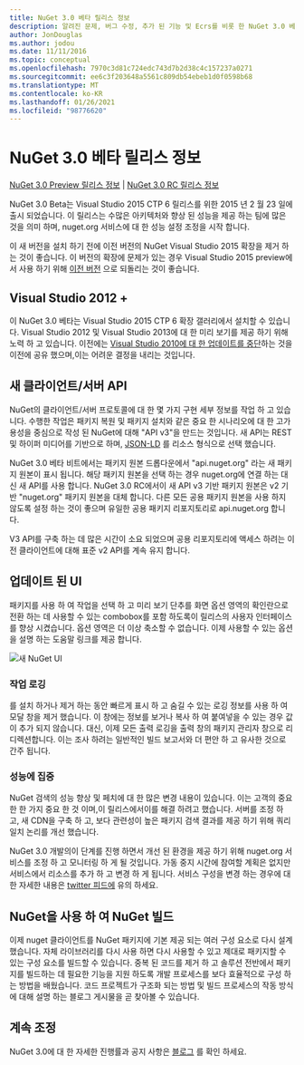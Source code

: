 ```yaml
---
title: NuGet 3.0 베타 릴리스 정보
description: 알려진 문제, 버그 수정, 추가 된 기능 및 Ecrs를 비롯 한 NuGet 3.0 베타에 대 한 릴리스 정보입니다.
author: JonDouglas
ms.author: jodou
ms.date: 11/11/2016
ms.topic: conceptual
ms.openlocfilehash: 7970c3d81c724edc743d7b2d38c4c157237a0271
ms.sourcegitcommit: ee6c3f203648a5561c809db54ebeb1d0f0598b68
ms.translationtype: MT
ms.contentlocale: ko-KR
ms.lasthandoff: 01/26/2021
ms.locfileid: "98776620"
---
```

# <a name="nuget-30-beta-release-notes"></a>NuGet 3.0 베타 릴리스 정보

[NuGet 3.0 Preview 릴리스 정보](../release-notes/nuget-3.0-preview.md)  |  [NuGet 3.0 RC 릴리스 정보](../release-notes/nuget-3.0-rc.md)

NuGet 3.0 Beta는 Visual Studio 2015 CTP 6 릴리스를 위한 2015 년 2 월 23 일에 출시 되었습니다. 이 릴리스는 수많은 아키텍처와 향상 된 성능을 제공 하는 팀에 많은 것을 의미 하며, nuget.org 서비스에 대 한 성능 설정 조정을 시작 합니다.

이 새 버전을 설치 하기 전에 이전 버전의 NuGet Visual Studio 2015 확장을 제거 하는 것이 좋습니다.  이 버전의 확장에 문제가 있는 경우 Visual Studio 2015 preview에서 사용 하기 위해 [이전 버전](http://nuget.codeplex.com/downloads/get/909582) 으로 되돌리는 것이 좋습니다.

## <a name="visual-studio-2012"></a>Visual Studio 2012 +

이 NuGet 3.0 베타는 Visual Studio 2015 CTP 6 확장 갤러리에서 설치할 수 있습니다. Visual Studio 2012 및 Visual Studio 2013에 대 한 미리 보기를 제공 하기 위해 노력 하 고 있습니다. 이전에는 [Visual Studio 2010에 대 한 업데이트를 중단](http://blog.nuget.org/20141002/visual-studio-2010.html)하는 것을 이전에 공유 했으며,이는 어려운 결정을 내리는 것입니다.

## <a name="new-clientserver-api"></a>새 클라이언트/서버 API

NuGet의 클라이언트/서버 프로토콜에 대 한 몇 가지 구현 세부 정보를 작업 하 고 있습니다. 수행한 작업은 패키지 복원 및 패키지 설치와 같은 중요 한 시나리오에 대 한 고가용성을 중심으로 작성 된 NuGet에 대해 "API v3"을 만드는 것입니다. 새 API는 REST 및 하이퍼 미디어를 기반으로 하며, [JSON-LD](http://json-ld.org) 를 리소스 형식으로 선택 했습니다.

NuGet 3.0 베타 비트에서는 패키지 원본 드롭다운에서 "api.nuget.org" 라는 새 패키지 원본이 표시 됩니다.   해당 패키지 원본을 선택 하는 경우 nuget.org에 연결 하는 대신 새 API를 사용 합니다. NuGet 3.0 RC에서이 새 API v3 기반 패키지 원본은 v2 기반 "nuget.org" 패키지 원본을 대체 합니다.  다른 모든 공용 패키지 원본을 사용 하지 않도록 설정 하는 것이 좋으며 유일한 공용 패키지 리포지토리로 api.nuget.org 합니다.

V3 API를 구축 하는 데 많은 시간이 소요 되었으며 공용 리포지토리에 액세스 하려는 이전 클라이언트에 대해 표준 v2 API를 계속 유지 합니다.

## <a name="updated-ui"></a>업데이트 된 UI

패키지를 사용 하 여 작업을 선택 하 고 미리 보기 단추를 화면 옵션 영역의 확인란으로 전환 하는 데 사용할 수 있는 combobox를 포함 하도록이 릴리스의 사용자 인터페이스를 향상 시켰습니다.  옵션 영역은 더 이상 축소할 수 없습니다. 이제 사용할 수 있는 옵션을 설명 하는 도움말 링크를 제공 합니다.

![새 NuGet UI](./media/NuGet-3.0-Beta/updated-ui.png)


### <a name="operation-logging"></a>작업 로깅

를 설치 하거나 제거 하는 동안 빠르게 표시 하 고 숨길 수 있는 로깅 정보를 사용 하 여 모달 창을 제거 했습니다.  이 창에는 정보를 보거나 복사 하 여 붙여넣을 수 있는 경우 값이 추가 되지 않습니다.  대신, 이제 모든 출력 로깅을 출력 창의 패키지 관리자 창으로 리디렉션합니다.  이는 조사 하려는 일반적인 빌드 보고서와 더 편안 하 고 유사한 것으로 간주 됩니다.


### <a name="focus-on-performance"></a>성능에 집중

NuGet 검색의 성능 향상 및 페치에 대 한 많은 변경 내용이 있습니다.  이는 고객의 중요 한 한 가지 중요 한 것 이며,이 릴리스에서이를 해결 하려고 했습니다.  서버를 조정 하 고, 새 CDN을 구축 하 고, 보다 관련성이 높은 패키지 검색 결과를 제공 하기 위해 쿼리 일치 논리를 개선 했습니다.

NuGet 3.0 개발의이 단계를 진행 하면서 개선 된 환경을 제공 하기 위해 nuget.org 서비스를 조정 하 고 모니터링 하 게 될 것입니다.  가동 중지 시간에 참여할 계획은 없지만 서비스에서 리소스를 추가 하 고 변경 하 게 됩니다.  서비스 구성을 변경 하는 경우에 대 한 자세한 내용은 [twitter 피드에](http://twitter.com/nuget) 유의 하세요.

## <a name="building-nuget-with-nuget"></a>NuGet을 사용 하 여 NuGet 빌드

이제 nuget 클라이언트를 NuGet 패키지에 기본 제공 되는 여러 구성 요소로 다시 설계 했습니다. 자체 라이브러리를 다시 사용 하면 다시 사용할 수 있고 제대로 패키지할 수 있는 구성 요소를 빌드할 수 있습니다.  중복 된 코드를 제거 하 고 솔루션 전반에서 패키지를 빌드하는 데 필요한 기능을 지원 하도록 개발 프로세스를 보다 효율적으로 구성 하는 방법을 배웠습니다.  코드 프로젝트가 구조화 되는 방법 및 빌드 프로세스의 작동 방식에 대해 설명 하는 블로그 게시물을 곧 찾아볼 수 있습니다.

## <a name="stay-tuned"></a>계속 조정

NuGet 3.0에 대 한 자세한 진행률과 공지 사항은 [블로그](http://blog.nuget.org) 를 확인 하세요.
